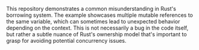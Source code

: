 This repository demonstrates a common misunderstanding in Rust's borrowing system. The example showcases multiple mutable references to the same variable, which can sometimes lead to unexpected behavior depending on the context. This is not necessarily a bug in the code itself, but rather a subtle nuance of Rust's ownership model that's important to grasp for avoiding potential concurrency issues.